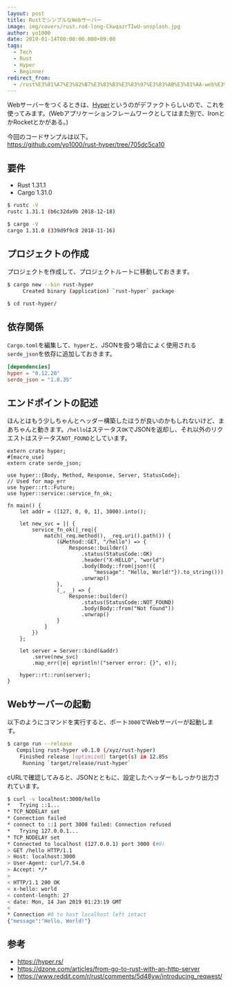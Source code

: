 ```yaml
---
layout: post
title: RustでシンプルなWebサーバー
image: img/covers/rust.rod-long-CkwqazrTIwU-unsplash.jpg
author: yo1000
date: 2019-01-14T00:00:00.000+09:00
tags:
  - Tech
  - Rust
  - Hyper
  - Beginner
redirect_from:
  - /rust%E3%81%A7%E3%82%B7%E3%83%B3%E3%83%97%E3%83%AB%E3%81%AA-web%E3%82%B5%E3%83%BC%E3%83%90%E3%83%BC
---
```


Webサーバーをつくるときは、[Hyper](https://hyper.rs/)というのがデファクトらしいので、これを使ってみます。(Webアプリケーションフレームワークとしてはまた別で、IronとかRocketとかがある。)

今回のコードサンプルは以下。<br>
https://github.com/yo1000/rust-hyper/tree/705dc5ca10


## 要件
- Rust 1.31.1
- Cargo 1.31.0

```bash
$ rustc -V
rustc 1.31.1 (b6c32da9b 2018-12-18)

$ cargo -V
cargo 1.31.0 (339d9f9c8 2018-11-16)
```


## プロジェクトの作成
プロジェクトを作成して、プロジェクトルートに移動しておきます。

```bash
$ cargo new --bin rust-hyper
     Created binary (application) `rust-hyper` package

$ cd rust-hyper/
```


## 依存関係
`Cargo.toml`を編集して、`hyper`と、JSONを扱う場合によく使用される`serde_json`を依存に追加しておきます。

```toml
[dependencies]
hyper = "0.12.20"
serde_json = "1.0.35"
```


## エンドポイントの記述
ほんとはもう少しちゃんとヘッダー構築したほうが良いのかもしれないけど、まあちゃんと動きます。`/hello`はステータス`OK`でJSONを返却し、それ以外のリクエストはステータス`NOT_FOUND`としています。

```rust{numberLines:true}
extern crate hyper;
#[macro_use]
extern crate serde_json;

use hyper::{Body, Method, Response, Server, StatusCode};
// Used for map_err
use hyper::rt::Future;
use hyper::service::service_fn_ok;

fn main() {
    let addr = ([127, 0, 0, 1], 3000).into();

    let new_svc = || {
        service_fn_ok(|_req|{
            match(_req.method(), _req.uri().path()) {
                (&Method::GET, "/hello") => {
                    Response::builder()
                        .status(StatusCode::OK)
                        .header("X-HELLO", "world")
                        .body(Body::from(json!({
                            "message": "Hello, World!"}).to_string()))
                        .unwrap()
                },
                (_, _) => {
                    Response::builder()
                        .status(StatusCode::NOT_FOUND)
                        .body(Body::from("Not found"))
                        .unwrap()
                }
            }
        })
    };

    let server = Server::bind(&addr)
        .serve(new_svc)
        .map_err(|e| eprintln!("server error: {}", e));

    hyper::rt::run(server);
}
```


## Webサーバーの起動
以下のようにコマンドを実行すると、ポート`3000`でWebサーバーが起動します。

```bash
$ cargo run --release
   Compiling rust-hyper v0.1.0 (/xyz/rust-hyper)                                                                                           
    Finished release [optimized] target(s) in 12.85s                                                                                                                                        
     Running `target/release/rust-hyper`
```

cURLで確認してみると、JSONとともに、設定したヘッダーもしっかり出力されています。

```bash
$ curl -v localhost:3000/hello
*   Trying ::1...
* TCP_NODELAY set
* Connection failed
* connect to ::1 port 3000 failed: Connection refused
*   Trying 127.0.0.1...
* TCP_NODELAY set
* Connected to localhost (127.0.0.1) port 3000 (#0)
> GET /hello HTTP/1.1
> Host: localhost:3000
> User-Agent: curl/7.54.0
> Accept: */*
>
< HTTP/1.1 200 OK
< x-hello: world
< content-length: 27
< date: Mon, 14 Jan 2019 01:23:19 GMT
<
* Connection #0 to host localhost left intact
{"message":"Hello, World!"}
```


## 参考
- https://hyper.rs/
- https://dzone.com/articles/from-go-to-rust-with-an-http-server
- https://www.reddit.com/r/rust/comments/5d48yw/introducing_reqwest/
